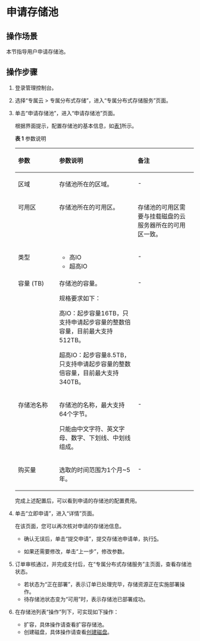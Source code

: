 # 申请存储池<a name="ZH-CN_TOPIC_0081592002"></a>

## 操作场景<a name="section64920405"></a>

本节指导用户申请存储池。

## 操作步骤<a name="section47412733"></a>

1.  登录管理控制台。
2.  选择“专属云 \> 专属分布式存储”，进入“专属分布式存储服务”页面。
3.  单击“申请存储池”，进入“申请存储池”页面。

    根据界面提示，配置存储池的基本信息，如[表1](#table18713262111236)所示。 

    **表 1**  参数说明

    <a name="table18713262111236"></a>
    <table><thead align="left"><tr id="row11650976111236"><th class="cellrowborder" valign="top" width="23%" id="mcps1.2.4.1.1"><p id="p15470237111236"><a name="p15470237111236"></a><a name="p15470237111236"></a>参数</p>
    </th>
    <th class="cellrowborder" valign="top" width="44%" id="mcps1.2.4.1.2"><p id="p45129699111236"><a name="p45129699111236"></a><a name="p45129699111236"></a>参数说明</p>
    </th>
    <th class="cellrowborder" valign="top" width="33%" id="mcps1.2.4.1.3"><p id="p31627009111236"><a name="p31627009111236"></a><a name="p31627009111236"></a>备注</p>
    </th>
    </tr>
    </thead>
    <tbody><tr id="row3952988891335"><td class="cellrowborder" valign="top" width="23%" headers="mcps1.2.4.1.1 "><p id="p4780434291335"><a name="p4780434291335"></a><a name="p4780434291335"></a>区域</p>
    </td>
    <td class="cellrowborder" valign="top" width="44%" headers="mcps1.2.4.1.2 "><p id="p6179005691352"><a name="p6179005691352"></a><a name="p6179005691352"></a>存储池所在的区域。</p>
    </td>
    <td class="cellrowborder" valign="top" width="33%" headers="mcps1.2.4.1.3 "><p id="p4457255391335"><a name="p4457255391335"></a><a name="p4457255391335"></a>-</p>
    </td>
    </tr>
    <tr id="row1566019391423"><td class="cellrowborder" valign="top" width="23%" headers="mcps1.2.4.1.1 "><p id="p6051609691423"><a name="p6051609691423"></a><a name="p6051609691423"></a>可用区</p>
    </td>
    <td class="cellrowborder" valign="top" width="44%" headers="mcps1.2.4.1.2 "><p id="p6688952791437"><a name="p6688952791437"></a><a name="p6688952791437"></a>存储池所在的可用区。</p>
    </td>
    <td class="cellrowborder" valign="top" width="33%" headers="mcps1.2.4.1.3 "><p id="p3006870091423"><a name="p3006870091423"></a><a name="p3006870091423"></a>存储池的可用区需要与挂载磁盘的云服务器所在的可用区一致。</p>
    </td>
    </tr>
    <tr id="row5800553991526"><td class="cellrowborder" valign="top" width="23%" headers="mcps1.2.4.1.1 "><p id="p82824291526"><a name="p82824291526"></a><a name="p82824291526"></a>类型</p>
    </td>
    <td class="cellrowborder" valign="top" width="44%" headers="mcps1.2.4.1.2 "><a name="ul284193510537"></a><a name="ul284193510537"></a><ul id="ul284193510537"><li>高IO</li><li>超高IO</li></ul>
    </td>
    <td class="cellrowborder" valign="top" width="33%" headers="mcps1.2.4.1.3 "><p id="p6538952591526"><a name="p6538952591526"></a><a name="p6538952591526"></a>-</p>
    </td>
    </tr>
    <tr id="row6602297991945"><td class="cellrowborder" valign="top" width="23%" headers="mcps1.2.4.1.1 "><p id="p4626109791945"><a name="p4626109791945"></a><a name="p4626109791945"></a>容量 (TB)</p>
    </td>
    <td class="cellrowborder" valign="top" width="44%" headers="mcps1.2.4.1.2 "><p id="p1733373292046"><a name="p1733373292046"></a><a name="p1733373292046"></a>存储池的容量。</p>
    <p id="p2178586192046"><a name="p2178586192046"></a><a name="p2178586192046"></a>规格要求如下：</p>
    <p id="p6185502492046"><a name="p6185502492046"></a><a name="p6185502492046"></a>高IO：起步容量16TB，只支持申请起步容量的整数倍容量，目前最大支持512TB。</p>
    <p id="p1982431192046"><a name="p1982431192046"></a><a name="p1982431192046"></a>超高IO：起步容量8.5TB，只支持申请起步容量的整数倍容量，目前最大支持340TB。</p>
    </td>
    <td class="cellrowborder" valign="top" width="33%" headers="mcps1.2.4.1.3 "><p id="p5277821491945"><a name="p5277821491945"></a><a name="p5277821491945"></a>-</p>
    </td>
    </tr>
    <tr id="row46187578111236"><td class="cellrowborder" valign="top" width="23%" headers="mcps1.2.4.1.1 "><p id="p4205032111236"><a name="p4205032111236"></a><a name="p4205032111236"></a>存储池名称</p>
    </td>
    <td class="cellrowborder" valign="top" width="44%" headers="mcps1.2.4.1.2 "><p id="p1151713712312"><a name="p1151713712312"></a><a name="p1151713712312"></a>存储池的名称，最大支持64个字节。</p>
    <p id="p159582315310"><a name="p159582315310"></a><a name="p159582315310"></a>只能由中文字符、英文字母、数字、下划线、中划线组成。</p>
    </td>
    <td class="cellrowborder" valign="top" width="33%" headers="mcps1.2.4.1.3 "><p id="p1398721111236"><a name="p1398721111236"></a><a name="p1398721111236"></a>-</p>
    </td>
    </tr>
    <tr id="row26077533111236"><td class="cellrowborder" valign="top" width="23%" headers="mcps1.2.4.1.1 "><p id="p19688552111236"><a name="p19688552111236"></a><a name="p19688552111236"></a>购买量</p>
    </td>
    <td class="cellrowborder" valign="top" width="44%" headers="mcps1.2.4.1.2 "><p id="p58766422111236"><a name="p58766422111236"></a><a name="p58766422111236"></a>选取的时间范围为1个月~5年。</p>
    </td>
    <td class="cellrowborder" valign="top" width="33%" headers="mcps1.2.4.1.3 "><p id="p18555261393"><a name="p18555261393"></a><a name="p18555261393"></a>-</p>
    </td>
    </tr>
    </tbody>
    </table>

    完成上述配置后，可以看到申请的存储池的配置费用。

4.  单击“立即申请”，进入“详情”页面。

    在该页面，您可以再次核对申请的存储池信息。

    -   确认无误后，单击“提交申请”，提交存储池申请单，执行[5](#li5585207111420)。

    -   如果还需要修改，单击“上一步”，修改参数。

5.  <a name="li5585207111420"></a>订单审核通过，并完成支付后，在“专属分布式存储服务”主页面，查看存储池状态。
    -   若状态为“正在部署”，表示订单已处理完毕，存储资源正在实施部署操作。
    -   待存储池状态变为“可用”时，表示存储池已部署成功。

6.  在存储池列表“操作”列下，可实现如下操作：
    -   扩容，具体操作请查看扩容存储池。
    -   创建磁盘，具体操作请查看[创建磁盘](创建磁盘.md)。


